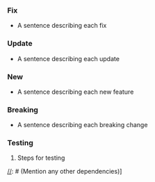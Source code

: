 [//]: # (Please title your PR according to eslint commit conventions)
[//]: # (See https://github.com/conventional-changelog/conventional-changelog/tree/master/packages/conventional-changelog-eslint#eslint-convention for details)

[//]: # (Link the PR to the original issue)

[//]: # (Delete Fix, Update, New and/or Breaking sections as appropriate)
### Fix
* A sentence describing each fix

### Update
* A sentence describing each update

### New
* A sentence describing each new feature

### Breaking
* A sentence describing each breaking change

[//]: # (List appropriate steps for testing if needed)
### Testing
1. Steps for testing

[//]: # (Mention any other dependencies)]
